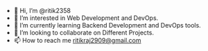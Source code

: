 - 👋 Hi, I’m @ritik2358
- 👀 I’m interested in Web Development and DevOps.
- 🌱 I’m currently learning Backend Development and DevOps tools.
- 💞️ I’m looking to collaborate on Different Projects.
- 📫 How to reach me ritikraj2909@gmail.com

<!---
ritik2358/ritik2358 is a ✨ special ✨ repository because its `README.md` (this file) appears on your GitHub profile.
You can click the Preview link to take a look at your changes.
--->

